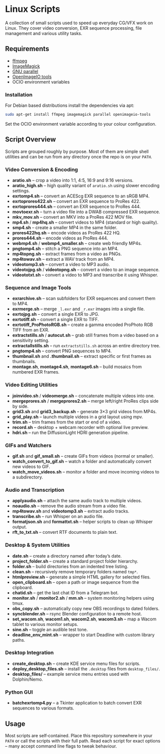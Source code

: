 # Linux Scripts

A collection of small scripts used to speed up everyday CG/VFX work on Linux. They cover video conversion, EXR sequence processing, file management and various utility tasks.

## Requirements
- [ffmpeg](https://www.ffmpeg.org/)
- [ImageMagick](https://imagemagick.org/index.php)
- [GNU parallel](https://www.gnu.org/software/parallel/)
- [OpenImageIO tools](https://github.com/OpenImageIO/oiio)
- OCIO environment variables

### Installation
For Debian based distributions install the dependencies via apt:

```bash
sudo apt-get install ffmpeg imagemagick parallel openimageio-tools
```

Set the OCIO environment variable according to your colour configuration.

## Script Overview
Scripts are grouped roughly by purpose. Most of them are simple shell utilities and can be run from any directory once the repo is on your `PATH`.

### Video Conversion & Encoding
- **aratio.sh** – crop a video into 1:1, 4:5, 16:9 and 9:16 versions.
- **aratio_high.sh** – high quality variant of `aratio.sh` using slower encoding settings.
- **exrtomp4.sh** – convert an ACEScg EXR sequence to an sRGB MP4.
- **exrtoprores422.sh** – convert an EXR sequence to ProRes 422.
- **exrtoprores444.sh** – convert an EXR sequence to ProRes 444.
- **movtoexr.sh** – turn a video file into a DWAB compressed EXR sequence.
- **mkv_mov.sh** – convert an MKV into a ProRes 422 MOV file.
- **mp4.sh** / **mp4hq.sh** – convert videos to MP4 (standard or high quality).
- **smp4.sh** – create a smaller MP4 in the same folder.
- **prores422hq.sh** – encode videos as ProRes 422 HQ.
- **prores444.sh** – encode videos as ProRes 444.
- **webmp4.sh** / **webmp4_smaller.sh** – create web friendly MP4s.
- **pngtomp4.sh** – stitch a PNG sequence into an MP4.
- **mp4topng.sh** – extract frames from a video as PNGs.
- **mp4towav.sh** – extract a WAV track from an MP4.
- **videotomp3.sh** – convert a video to MP3 audio.
- **videotojpg.sh** / **videotopng.sh** – convert a video to an image sequence.
- **videototxt.sh** – convert a video to MP3 and transcribe it using Whisper.

### Sequence and Image Tools
- **exrarchive.sh** – scan subfolders for EXR sequences and convert them to MP4.
- **exrmerge.sh** – merge `_l.exr` and `_r.exr` images into a single file.
- **exrtojpg.sh** – convert a single EXR to JPG.
- **exrtotiff.sh** – convert a single EXR to TIFF.
- **exrtotiff_ProPhotoRGB.sh** – create a gamma encoded ProPhoto RGB TIFF from an EXR.
- **extractstills.sh** / **autocut.sh** – grab still frames from a video based on a sensitivity setting.
- **extractallstills.sh** – run `extractstills.sh` across an entire directory tree.
- **pngtomp4.sh** – convert PNG sequences to MP4.
- **thumbnail.sh** and **.thumbnail.sh** – extract specific or first frames as thumbnails.
- **montage.sh**, **montage4.sh**, **montage6.sh** – build mosaics from numbered EXR frames.

### Video Editing Utilities
- **joinvideo.sh** / **videomerge.sh** – concatenate multiple videos into one.
- **mergeprores.sh** / **mergeprores2.sh** – merge left/right ProRes clips side by side.
- **grid3.sh** and **grid3_backup.sh** – generate 3×3 grid videos from MP4s.
- **grid_play.sh** – launch multiple videos in a grid layout using mpv.
- **trim.sh** – trim frames from the start or end of a video.
- **record.sh** – desktop + webcam recorder with optional live preview.
- **hdri.sh** – run the DiffusionLight HDRI generation pipeline.

### GIFs and Watchers
- **gif.sh** and **gif_small.sh** – create GIFs from videos (normal or smaller).
- **watch_convert_to_gif.sh** – watch a folder and automatically convert new videos to GIF.
- **watch_move_videos.sh** – monitor a folder and move incoming videos to a subdirectory.

### Audio and Transcription
- **applyaudio.sh** – attach the same audio track to multiple videos.
- **noaudio.sh** – remove the audio stream from a video file.
- **mp4towav.sh** and **videotomp3.sh** – extract audio tracks.
- **transcribe.sh** – run Whisper on an audio file.
- **formatjson.sh** and **formattxt.sh** – helper scripts to clean up Whisper output.
- **rft_to_txt.sh** – convert RTF documents to plain text.

### Desktop & System Utilities
- **date.sh** – create a directory named after today’s date.
- **project_folder.sh** – create a standard project folder hierarchy.
- **folder.sh** – build directories from an indented tree listing.
- **clean.sh** – recursively remove temporary folders named `tmp*`.
- **htmlpreview.sh** – generate a simple HTML gallery for selected files.
- **open_clipboard.sh** – open a path or image sequence from the clipboard.
- **chatid.sh** – get the last chat ID from a Telegram bot.
- **monitor.sh** / **monitor2.sh** / **mm.sh** – system monitoring helpers using tmux.
- **obs_copy.sh** – automatically copy new OBS recordings to dated folders.
- **syncblender.sh** – rsync Blender configuration to a remote host.
- **set_wacom.sh**, **wacom1.sh**, **wacom2.sh**, **wacom3.sh** – map a Wacom tablet to various monitor setups.
- **sine.sh** – toggle an audible test tone.
- **deadline_env_mint.sh** – wrapper to start Deadline with custom library paths.

### Desktop Integration
- **create_desktop.sh** – create KDE service menu files for scripts.
- **deploy_desktop_files.sh** – install the `.desktop` files from `desktop_files/`.
- **desktop_files/** – example service menu entries used with Dolphin/Nemo.

### Python GUI
- **batchexrtomp4.py** – a Tkinter application to batch convert EXR sequences to various formats.

## Usage
Most scripts are self‑contained. Place this repository somewhere in your `PATH` or call the scripts with their full path. Read each script for exact options – many accept command line flags to tweak behaviour.

